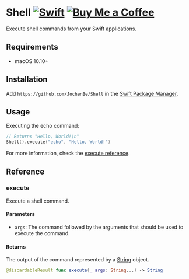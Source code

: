 # Shell [![Swift](https://github.com/JochenBe/Shell/actions/workflows/swift.yml/badge.svg)](https://github.com/JochenBe/Shell/actions/workflows/swift.yml) [![Buy Me a Coffee](https://img.shields.io/badge/Buy%20Me%20a-Coffee-%23F9DE4A)](https://www.buymeacoffee.com/jochenbe)

Execute shell commands from your Swift applications.

## Requirements

- macOS 10.10+

## Installation

Add `https://github.com/JochenBe/Shell` in the [Swift Package Manager].

## Usage

Executing the echo command:

```Swift
// Returns "Hello, World!\n"
Shell().execute("echo", "Hello, World!")
```

For more information, check the [execute reference].

## Reference

### execute

Execute a shell command.

#### Parameters

- `args`: The command followed by the arguments that should be used to execute the command.

#### Returns

The output of the command represented by a [String] object.

```Swift
@discardableResult func execute(_ args: String...) -> String
```

[swift package manager]: https://developer.apple.com/documentation/xcode/adding_package_dependencies_to_your_app
[execute reference]: https://github.com/JochenBe/Shell#execute
[string]: https://developer.apple.com/documentation/swift/string
